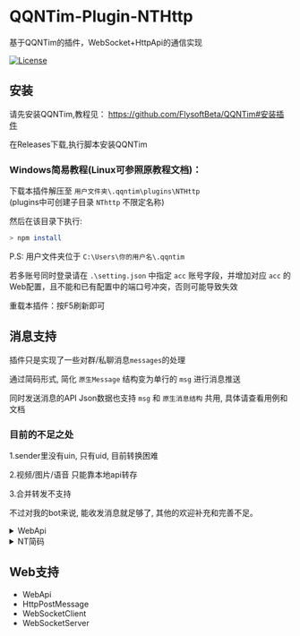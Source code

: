 # QQNTim-Plugin-NTHttp
基于QQNTim的插件，WebSocket+HttpApi的通信实现

[![License](https://img.shields.io/github/license/Rei1mu/QQNTim-Plugin-NTHttp.svg)](https://raw.githubusercontent.com/Rei1mu/QQNTim-Plugin-NTHttp/master/LICENSE)


## 安装
请先安装QQNTim,教程见：
https://github.com/FlysoftBeta/QQNTim#安装插件

在Releases下载,执行脚本安装QQNTim
### Windows简易教程(Linux可参照原教程文档)：
下载本插件解压至 `用户文件夹\.qqntim\plugins\NTHttp`  
(plugins中可创建子目录 `NThttp` 不限定名称)

然后在该目录下执行:
```bash
> npm install
```

P.S: 用户文件夹位于 `C:\Users\你的用户名\.qqntim`

若多账号同时登录请在 `.\setting.json` 中指定 `acc` 账号字段，并增加对应 `acc` 的Web配置，且不能和已有配置中的端口号冲突，否则可能导致失效

重载本插件：按F5刷新即可




## 消息支持
插件只是实现了一些对群/私聊消息`messages`的处理

通过简码形式, 简化 `原生Message` 结构变为单行的 `msg` 进行消息推送

同时发送消息的API Json数据也支持 `msg` 和 `原生消息结构` 共用, 具体请查看用例和文档

### 目前的不足之处 
1.sender里没有uin, 只有uid, 目前转换困难

2.视频/图片/语音 只能靠本地api转存

3.合并转发不支持

不过对我的bot来说, 能收发消息就足够了, 其他的欢迎补充和完善不足。


<details>
<summary>WebApi</summary>

#### WebApi

| 功能                      | API                    | 指令(Ws_Json.op)  |
| ------------------------  | ---------------------- | ----------------------|
| [取自身信息]                 | /bot     | bot |
| [发送消息]                 | /smsg                  | smsg |
| [上传图片]                 | /uploadPic             | uploadPic |
| [获取图片]                 | /gpic                  | gpic |
| [获取音频]                 | /gau                  | gau |
| [撤回消息]                 | /revokeMessageById     | revokeMessageById |
| [取好友列表]                 | /friendList     | friendList |
| [取群列表]                 | /groupList     | groupList |
[取自身信息]: https://github.com/Rei1mu/QQNTim-Plugin-NTHttp/blob/main/docs/Api.md
[发送消息]: https://github.com/Rei1mu/QQNTim-Plugin-NTHttp/blob/main/docs/Api.md
[上传图片]: https://github.com/Rei1mu/QQNTim-Plugin-NTHttp/blob/main/docs/Api.md
[获取图片]: https://github.com/Rei1mu/QQNTim-Plugin-NTHttp/blob/main/docs/Api.md
[获取音频]: https://github.com/Rei1mu/QQNTim-Plugin-NTHttp/blob/main/docs/Api.md
[撤回消息]: https://github.com/Rei1mu/QQNTim-Plugin-NTHttp/blob/main/docs/Api.md
[取好友列表]: https://github.com/Rei1mu/QQNTim-Plugin-NTHttp/blob/main/docs/Api.md
[取群列表]: https://github.com/Rei1mu/QQNTim-Plugin-NTHttp/blob/main/docs/Api.md
</details>

<details>
<summary>NT简码</summary>

#### 暂命名为 NT码

| 功能                     | NT码                    | 解释 |
| ------------------------ | ---------------------- | ----------------------|
| @某人                     | [@uid]                            | 当前仅能根据uid @某人, 而非uin|
| [本地图片]                 |[pic=C:\1.png]                    | 本地任意路径图片 |
| [网络图片]                 |[pic=http://114.514.19.19/1.png]  | 支持图片url |
| [本地音频]                |[audio=C:\1.amr]                   | 本地音频文件 |
| [回复]                    | [reply,msgSeq=114514]             | 回复括号里面的每个参数都挺重要的,不方便拿开 |

[本地图片]: https://github.com/Rei1mu/QQNTim-Plugin-NTHttp/blob/main/docs/Api.md
[网络图片]: https://github.com/Rei1mu/QQNTim-Plugin-NTHttp/blob/main/docs/Api.md
[本地音频]: https://github.com/Rei1mu/QQNTim-Plugin-NTHttp/blob/main/docs/Api.md
[回复]: https://github.com/Rei1mu/QQNTim-Plugin-NTHttp/blob/main/docs/Api.md

</details>

## Web支持

- WebApi
- HttpPostMessage
- WebSocketClient
- WebSocketServer


